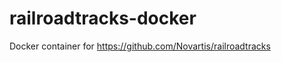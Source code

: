 railroadtracks-docker
=====================

Docker container for https://github.com/Novartis/railroadtracks
